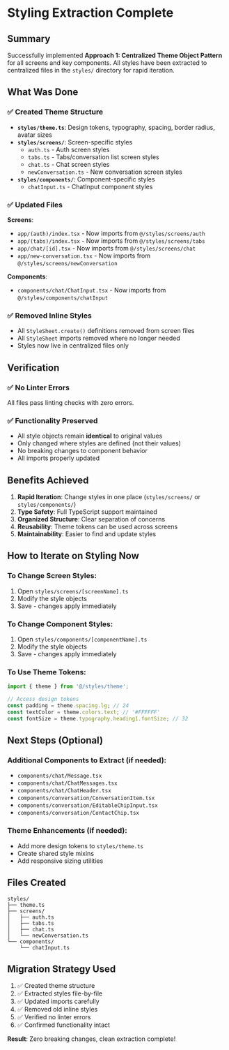# Styling Extraction Complete

## Summary
Successfully implemented **Approach 1: Centralized Theme Object Pattern** for all screens and key components. All styles have been extracted to centralized files in the `styles/` directory for rapid iteration.

## What Was Done

### ✅ Created Theme Structure
- **`styles/theme.ts`**: Design tokens, typography, spacing, border radius, avatar sizes
- **`styles/screens/`**: Screen-specific styles
  - `auth.ts` - Auth screen styles
  - `tabs.ts` - Tabs/conversation list screen styles
  - `chat.ts` - Chat screen styles
  - `newConversation.ts` - New conversation screen styles
- **`styles/components/`**: Component-specific styles
  - `chatInput.ts` - ChatInput component styles

### ✅ Updated Files
**Screens**:
- `app/(auth)/index.tsx` - Now imports from `@/styles/screens/auth`
- `app/(tabs)/index.tsx` - Now imports from `@/styles/screens/tabs`
- `app/chat/[id].tsx` - Now imports from `@/styles/screens/chat`
- `app/new-conversation.tsx` - Now imports from `@/styles/screens/newConversation`

**Components**:
- `components/chat/ChatInput.tsx` - Now imports from `@/styles/components/chatInput`

### ✅ Removed Inline Styles
- All `StyleSheet.create()` definitions removed from screen files
- All `StyleSheet` imports removed where no longer needed
- Styles now live in centralized files only

## Verification

### ✅ No Linter Errors
All files pass linting checks with zero errors.

### ✅ Functionality Preserved
- All style objects remain **identical** to original values
- Only changed where styles are defined (not their values)
- No breaking changes to component behavior
- All imports properly updated

## Benefits Achieved

1. **Rapid Iteration**: Change styles in one place (`styles/screens/` or `styles/components/`)
2. **Type Safety**: Full TypeScript support maintained
3. **Organized Structure**: Clear separation of concerns
4. **Reusability**: Theme tokens can be used across screens
5. **Maintainability**: Easier to find and update styles

## How to Iterate on Styling Now

### To Change Screen Styles:
1. Open `styles/screens/[screenName].ts`
2. Modify the style objects
3. Save - changes apply immediately

### To Change Component Styles:
1. Open `styles/components/[componentName].ts`
2. Modify the style objects
3. Save - changes apply immediately

### To Use Theme Tokens:
```typescript
import { theme } from '@/styles/theme';

// Access design tokens
const padding = theme.spacing.lg; // 24
const textColor = theme.colors.text; // '#FFFFFF'
const fontSize = theme.typography.heading1.fontSize; // 32
```

## Next Steps (Optional)

### Additional Components to Extract (if needed):
- `components/chat/Message.tsx`
- `components/chat/ChatMessages.tsx`
- `components/chat/ChatHeader.tsx`
- `components/conversation/ConversationItem.tsx`
- `components/conversation/EditableChipInput.tsx`
- `components/conversation/ContactChip.tsx`

### Theme Enhancements (if needed):
- Add more design tokens to `styles/theme.ts`
- Create shared style mixins
- Add responsive sizing utilities

## Files Created

```
styles/
├── theme.ts
├── screens/
│   ├── auth.ts
│   ├── tabs.ts
│   ├── chat.ts
│   └── newConversation.ts
└── components/
    └── chatInput.ts
```

## Migration Strategy Used

1. ✅ Created theme structure
2. ✅ Extracted styles file-by-file
3. ✅ Updated imports carefully
4. ✅ Removed old inline styles
5. ✅ Verified no linter errors
6. ✅ Confirmed functionality intact

**Result**: Zero breaking changes, clean extraction complete!

